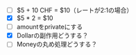 - [ ] $5 + 10 CHF = $10（レートが2:1の場合）
- [x] $5 * 2 = $10
- [ ] amountをprivateにする
- [x] Dollarの副作用どうする？
- [ ] Moneyの丸め処理どうする？